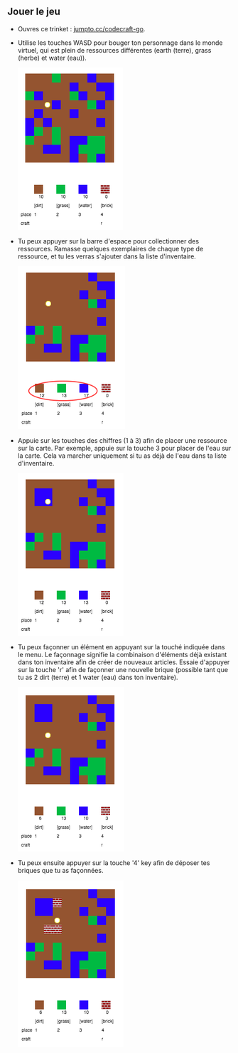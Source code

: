 ## Jouer le jeu



+ Ouvres ce trinket : <a href="http://jumpto.cc/codecraft-go" target="_blank">jumpto.cc/codecraft-go</a>.

+ Utilise les touches WASD pour bouger ton personnage dans le monde virtuel, qui est plein de ressources différentes (earth (terre), grass (herbe) et water (eau)).

    ![screenshot](images/craft-move.png)

+ Tu peux appuyer sur la barre d'espace pour collectionner des ressources. Ramasse quelques exemplaires de chaque type de ressource, et tu les verras s'ajouter dans la liste d'inventaire.

    ![screenshot](images/craft-pickup.png)

+ Appuie sur les touches des chiffres (1 à 3) afin de placer une ressource sur la carte. Par exemple, appuie sur la touche 3 pour placer de l'eau sur la carte. Cela va marcher uniquement si tu as déjà de l'eau dans ta liste d'inventaire.

    ![screenshot](images/craft-place-water.png)

+ Tu peux façonner un élément en appuyant sur la touché indiquée dans le menu. Le façonnage signifie la combinaison d'éléments déjà existant dans ton inventaire afin de créer de nouveaux articles. Essaie d'appuyer sur la touche 'r' afin de façonner une nouvelle brique (possible tant que tu as 2 dirt (terre) et 1 water (eau) dans ton inventaire).

    ![screenshot](images/craft-craft-brick.png)

+ Tu peux ensuite appuyer sur la touche '4' key afin de déposer tes briques que tu as façonnées.

    ![screenshot](images/craft-place-brick.png)



